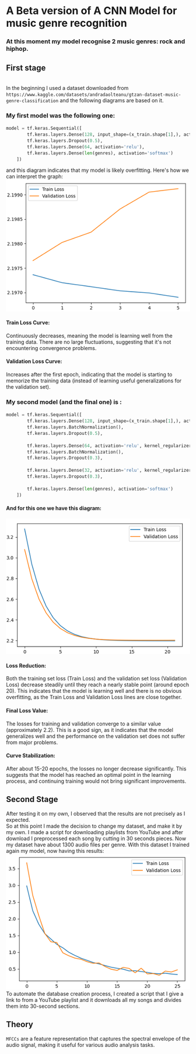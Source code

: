 # A Beta version of A CNN Model for music genre recognition

### At this moment my model recognise 2 music genres: rock and hiphop.


## First stage
<br>In the beginning I used a dataset downloaded from `https://www.kaggle.com/datasets/andradaolteanu/gtzan-dataset-music-genre-classification` and the following diagrams are based on it.
### My first model was the following one:
```python
model = tf.keras.Sequential([
        tf.keras.layers.Dense(128, input_shape=(x_train.shape[1],), activation='relu'),
        tf.keras.layers.Dropout(0.5),
        tf.keras.layers.Dense(64, activation='relu'),
        tf.keras.layers.Dense(len(genres), activation='softmax')
    ])
```
and this diagram indicates that my model is likely overfitting. Here's how we can interpret the graph:
<br>![img_1.png](images/img_1.png)
#### Train Loss Curve:
Continuously decreases, meaning the model is learning well from the training data. There are no large fluctuations, suggesting that it's not encountering convergence problems.

#### Validation Loss Curve:
Increases after the first epoch, indicating that the model is starting to memorize the training data (instead of learning useful generalizations for the validation set).


### My second model (and the final one) is :
```python
model = tf.keras.Sequential([
        tf.keras.layers.Dense(128, input_shape=(x_train.shape[1],), activation='relu', kernel_regularizer=tensorflow.keras.regularizers.l2(0.01)),
        tf.keras.layers.BatchNormalization(),
        tf.keras.layers.Dropout(0.5),

        tf.keras.layers.Dense(64, activation='relu', kernel_regularizer=tensorflow.keras.regularizers.l2(0.01)),
        tf.keras.layers.BatchNormalization(),
        tf.keras.layers.Dropout(0.3),

        tf.keras.layers.Dense(32, activation='relu', kernel_regularizer=tensorflow.keras.regularizers.l2(0.01)),
        tf.keras.layers.Dropout(0.3),

        tf.keras.layers.Dense(len(genres), activation='softmax')
    ])
```
#### And for this one we have this diagram:
![img.png](images/img.png)

#### Loss Reduction:
Both the training set loss (Train Loss) and the validation set loss (Validation Loss) decrease steadily until they reach a nearly stable point (around epoch 20).
This indicates that the model is learning well and there is no obvious overfitting, as the Train Loss and Validation Loss lines are close together.
#### Final Loss Value:
The losses for training and validation converge to a similar value (approximately 2.2). This is a good sign, as it indicates that the model generalizes well and the performance on the validation set does not suffer from major problems.
#### Curve Stabilization:
After about 15-20 epochs, the losses no longer decrease significantly. This suggests that the model has reached an optimal point in the learning process, and continuing training would not bring significant improvements.

## Second Stage

After testing it on my own, I observed that the results are not precisely as I expected. 
<br>So at this point I made the decision to change my dataset, and make it by my own. I made a script for downloading playlists from YouTube and after download I preprocessed each song by cutting in 30 seconds pieces. Now my dataset have about 1300 audio files per genre. With this dataset I trained again my model, now having this results:
<br>![img.png](images/img3.png)
<br>To automate the database creation process, I created a script that I give a link to from a YouTube playlist and it downloads all my songs and divides them into 30-second sections.
## Theory
`MFCCs` are a feature representation that captures the spectral envelope of the audio signal, making it useful for various audio analysis tasks.